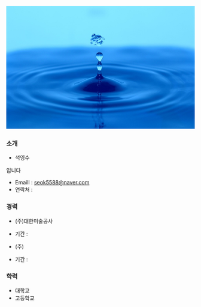 ![Image of Yaktocat](https://github.com/seok5588/smartfactory/blob/master/test.jpg?raw=true)
### 소개
 * 석영수
 
 입니다
 * Emaill : seok5588@naver.com
 * 연락처 : 
### 경력
 * (주)대한미술공사
  - 기간 : 
 * (주)
 - 기간 : 
### 학력
 * 대학교
 * 고등학교
